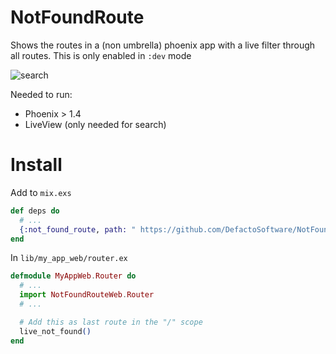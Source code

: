 # NotFoundRoute

Shows the routes in a (non umbrella) phoenix app with a live filter through all
routes. This is only enabled in `:dev` mode

![search](https://user-images.githubusercontent.com/1089927/102547581-b08ba000-40b9-11eb-83bd-5f72249e0999.gif)

Needed to run:
  * Phoenix > 1.4
  * LiveView (only needed for search)

# Install

Add to `mix.exs`

```ex
def deps do
  # ...
  {:not_found_route, path: " https://github.com/DefactoSoftware/NotFoundRoute.git"}
end
```

In `lib/my_app_web/router.ex`

```ex
defmodule MyAppWeb.Router do
  # ...
  import NotFoundRouteWeb.Router
  # ...

  # Add this as last route in the "/" scope
  live_not_found()
end
```
